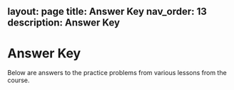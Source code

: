 layout: page
title: Answer Key
nav_order: 13
description: Answer Key
---
# Answer Key
Below are answers to the practice problems from various lessons from the course.

## 
